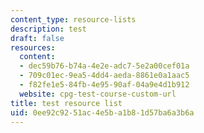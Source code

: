 ```yaml
---
content_type: resource-lists
description: test
draft: false
resources:
  content:
  - dec59b76-b74a-4e2e-adc7-5e2a00cef01a
  - 709c01ec-9ea5-4dd4-aeda-8861e0a1aac5
  - f82fe1e5-84fb-4e95-90af-04a9e4d1b912
  website: cpg-test-course-custom-url
title: test resource list
uid: 0ee92c92-51ac-4e5b-a1b8-1d57ba6a3b6a
---
```

